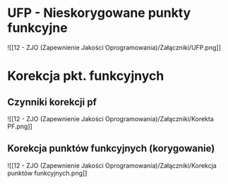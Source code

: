 # UFP - Nieskorygowane punkty funkcyjne
![[12 - ZJO (Zapewnienie Jakości Oprogramowania)/Załączniki/UFP.png]]

# Korekcja pkt. funkcyjnych
## Czynniki korekcji pf
![[12 - ZJO (Zapewnienie Jakości Oprogramowania)/Załączniki/Korekta PF.png]]

## Korekcja punktów funkcyjnych (korygowanie)

![[12 - ZJO (Zapewnienie Jakości Oprogramowania)/Załączniki/Korekcja punktów funkcyjnych.png]]